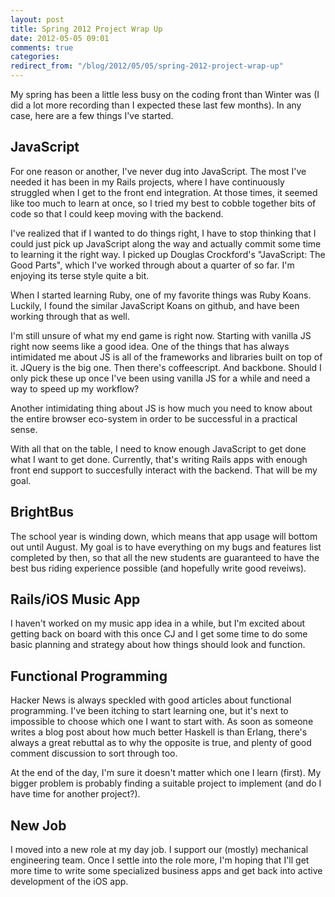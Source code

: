```yaml
---
layout: post
title: Spring 2012 Project Wrap Up
date: 2012-05-05 09:01
comments: true
categories: 
redirect_from: "/blog/2012/05/05/spring-2012-project-wrap-up"
---
```


My spring has been a little less busy on the coding front than Winter was (I did a lot more recording than I expected these last few months). In any case, here are a few things I've started.

## JavaScript

For one reason or another, I've never dug into JavaScript. The most I've needed it has been in my Rails projects, where I have continuously struggled when I get to the front end integration. At those times, it seemed like too much to learn at once, so I tried my best to cobble together bits of code so that I could keep moving with the backend.

I've realized that if I wanted to do things right, I have to stop thinking that I could just pick up JavaScript along the way and actually commit some time to learning it the right way. I picked up Douglas Crockford's "JavaScript: The Good Parts", which I've worked through about a quarter of so far. I'm enjoying its terse style quite a bit.

When I started learning Ruby, one of my favorite things was Ruby Koans. Luckily, I found the similar JavaScript Koans on github, and have been working through that as well.

I'm still unsure of what my end game is right now. Starting with vanilla JS right now seems like a good idea. One of the things that has always intimidated me about JS is all of the frameworks and libraries built on top of it. JQuery is the big one. Then there's coffeescript. And backbone. Should I only pick these up once I've been using vanilla JS for a while and need a way to speed up my workflow?

Another intimidating thing about JS is how much you need to know about the entire browser eco-system in order to be successful in a practical sense.

With all that on the table, I need to know enough JavaScript to get done what I want to get done. Currently, that's writing Rails apps with enough front end support to succesfully interact with the backend. That will be my goal.

## BrightBus

The school year is winding down, which means that app usage will bottom out until August. My goal is to have everything on my bugs and features list completed by then, so that all the new students are guaranteed to have the best bus riding experience possible (and hopefully write good reveiws).

## Rails/iOS Music App

I haven't worked on my music app idea in a while, but I'm excited about getting back on board with this once CJ and I get some time to do some basic planning and strategy about how things should look and function.

## Functional Programming

Hacker News is always speckled with good articles about functional programming. I've been itching to start learning one, but it's next to impossible to choose which one I want to start with. As soon as someone writes a blog post about how much better Haskell is than Erlang, there's always a great rebuttal as to why the opposite is true, and plenty of good comment discussion to sort through too.

At the end of the day, I'm sure it doesn't matter which one I learn (first). My bigger problem is probably finding a suitable project to implement (and do I have time for another project?).

## New Job

I moved into a new role at my day job. I support our (mostly) mechanical engineering team. Once I settle into the role more, I'm hoping that I'll get more time to write some specialized business apps and get back into active development of the iOS app.
